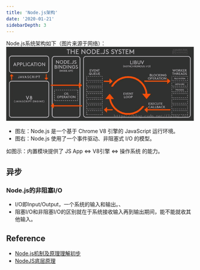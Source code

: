 ```yaml
---
title: 'Node.js架构'
date: '2020-01-21'
sidebarDepth: 3
---
```


Node.js系统架构如下（图片来源于网络）：
![The Node.js System](../imgs/the-nodejs-system.png)

- 图左：Node.js 是一个基于 Chrome V8 引擎的 JavaScript 运行环境。
- 图右：Node.js 使用了一个事件驱动、非阻塞式 I/O 的模型。

如图示：内置模块提供了 JS App $\Longleftrightarrow$ V8引擎 $\Longleftrightarrow$ 操作系统 的能力。

## 异步

### Node.js的非阻塞I/O

- I/O即Input/Output，一个系统的输入和输出。、
- 阻塞I/O和非阻塞I/O的区别就在于系统接收输入再到输出期间，能不能就收其他输入。

## Reference

- [Node.js机制及原理理解初步](https://blog.csdn.net/leftfist/article/details/41891407)
- [NodeJS底层原理](https://blog.csdn.net/flying_rat_/article/details/81673558)
